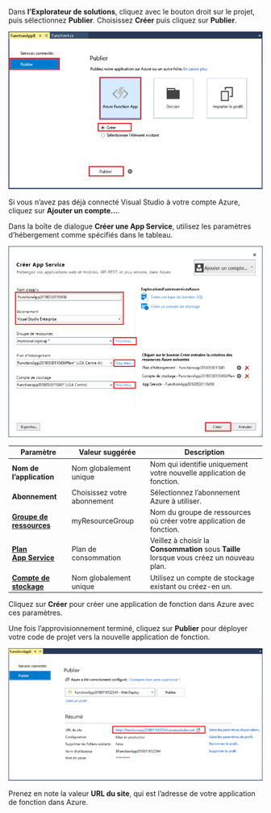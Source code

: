 Dans **l’Explorateur de solutions**, cliquez avec le bouton droit sur le projet, puis sélectionnez **Publier**. Choisissez **Créer** puis cliquez sur **Publier**. 

![Publier une nouvelle application de fonction](./media/functions-vstools-publish/functions-vstools-publish-new-function-app.png)

Si vous n’avez pas déjà connecté Visual Studio à votre compte Azure, cliquez sur **Ajouter un compte...**.  

Dans la boîte de dialogue **Créer une App Service**, utilisez les paramètres d’hébergement comme spécifiés dans le tableau. 

![Azure runtime local](./media/functions-vstools-publish/functions-vstools-publish.png)

| Paramètre      | Valeur suggérée  | Description                                |
| ------------ |  ------- | -------------------------------------------------- |
| **Nom de l’application** | Nom globalement unique | Nom qui identifie uniquement votre nouvelle application de fonction. |
| **Abonnement** | Choisissez votre abonnement | Sélectionnez l’abonnement Azure à utiliser. |
| **[Groupe de ressources](../articles/azure-resource-manager/resource-group-overview.md)** | myResourceGroup |  Nom du groupe de ressources où créer votre application de fonction. |
| **[Plan App Service](../articles/azure-functions/functions-scale.md)** | Plan de consommation | Veillez à choisir la **Consommation** sous **Taille** lorsque vous créez un nouveau plan.  |
| **[Compte de stockage](../articles/storage/storage-create-storage-account.md#create-a-storage-account)** | Nom globalement unique | Utilisez un compte de stockage existant ou créez-en un.   |

Cliquez sur **Créer** pour créer une application de fonction dans Azure avec ces paramètres. 

Une fois l’approvisionnement terminé, cliquez sur **Publier** pour déployer votre code de projet vers la nouvelle application de fonction. 

![Azure runtime local](./media/functions-vstools-publish/functions-vstools-publish-profile.png)

Prenez en note la valeur **URL du site**, qui est l’adresse de votre application de fonction dans Azure. 